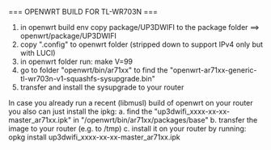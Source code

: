=== OPENWRT BUILD FOR TL-WR703N ===
1. in openwrt build env copy package/UP3DWIFI to the package folder ==> openwrt/package/UP3DWIFI
2. copy ".config" to openwrt folder (stripped down to support IPv4 only but with LUCI)
3. in openwrt folder run:  make V=99
4. go to folder "openwrt/bin/ar71xx" to find the "openwrt-ar71xx-generic-tl-wr703n-v1-squashfs-sysupgrade.bin"
5. transfer and install the sysupgrade to your router

In case you already run a recent (libmusl) build of openwrt on your router you also can just install the ipkg:
a. find the "up3dwifi_xxxx-xx-xx-master_ar71xx.ipk" in "/openwrt/bin/ar71xx/packages/base"
b. transfer the image to your router (e.g. to /tmp)
c. install it on your router by running:  opkg install up3dwifi_xxxx-xx-xx-master_ar71xx.ipk
